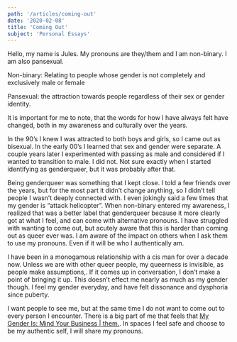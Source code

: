 ```yaml
---
path: '/articles/coming-out'
date: '2020-02-08'
title: 'Coming Out'
subject: 'Personal Essays'
---
```


Hello, my name is Jules.  My pronouns are they/them and I am non-binary.  I am also pansexual.

Non-binary:  Relating to people whose gender is not completely and exclusively male or female

Pansexual: the attraction towards people regardless of their sex or gender identity.

It is important for me to note, that the words for how I have always felt have changed, both in my awareness and culturally over the years.

In the 90’s I knew I was attracted to both boys and girls, so I came out as bisexual.  In the early 00’s I learned that sex and gender were separate.  A couple years later I experimented with passing as male and considered if I wanted to transition to male.  I did not.  Not sure exactly when I started identifying as genderqueer, but it was probably after that.

Being genderqueer was something that I kept close.  I told a few friends over the years, but for the most part it didn’t change anything, so I didn’t tell people I wasn’t deeply connected with.  I even jokingly said a few times that my gender is “attack helicopter”.  When non-binary entered my awareness, I realized that was a better label that genderqueer because it more clearly got at what I feel, and can come with alternative pronouns.  I have struggled with wanting to come out, but acutely aware that this is harder than coming out as queer ever was.  I am aware of the impact on others when I ask them to use my pronouns.  Even if it will be who I authentically am.

I have been in a monogamous relationship with a cis man for over a decade now.  Unless we are with other queer people, my queerness is invisible, as people make assumptions,. If it comes up in conversation, I don’t make a point of bringing it up.  This doesn’t effect me nearly as much as my gender though.  I feel my gender everyday, and have felt dissonance and dysphoria since puberty.  

I want people to see me, but at the same time I do not want to come out to every person I encounter.  There is a big part of me that feels that [My Gender Is: Mind Your Business | them.](https://www.them.us/story/my-gender-is-mind-your-business).  In spaces I feel safe and choose to be my authentic self, I will share my pronouns.  